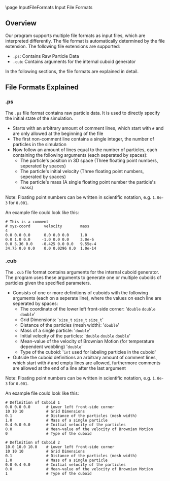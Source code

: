 <!-- markdownlint-disable-next-line -->
\page InputFileFormats Input File Formats

## Overview

Our program supports multiple file formats as input files, which are interpreted differently. The file format is automatically determined by the file extension.
The following file extensions are supported:

- `.ps`: Contains Raw Particle Data
- `.cub`: Contains arguments for the internal cuboid generator

In the following sections, the file formats are explained in detail.

## File Formats Explained

### .ps

The `.ps` file format contains raw particle data. It is used to directly specify the initial state of the simulation.

- Starts with an arbitrary amount of comment lines, which start with `#` and are only allowed at the beginning of the file
- The first non-comment line contains a single integer, the number of particles in the simulation
- Now follow an amount of lines equal to the number of particles, each containing the following arguments (each seperated by spaces):
  - The particle's position in 3D space (Three floating point numbers, seperated by spaces)
  - The particle's initial velocity (Three floating point numbers, seperated by spaces)
  - The particle's mass (A single floating point number the particle's mass)

Note: Floating point numbers can be written in scientific notation, e.g. `1.0e-3` for `0.001`.

An example file could look like this:

```text
# This is a comment
# xyz-coord      velocity        mass
4
0.0 0.0 0.0      0.0 0.0 0.0     1.0
0.0 1.0 0.0     -1.0 0.0 0.0     3.0e-6
0.0 5.36 0.0    -0.425 0.0 0.0   9.55e-4
34.75 0.0 0.0    0.0 0.0296 0.0  1.0e-14
```

### .cub

The `.cub` file format contains arguments for the internal cuboid generator. The program uses these arguments to generate one or multiple cuboids of particles given the specified parameters.

- Consists of one or more definitions of cuboids with the following arguments (each on a seperate line), where the values on each line are seperated by spaces:
  - The coordinate of the lower left front-side corner: '`double` `double` `double`'
  - Grid Dimensions: '`size_t` `size_t` `size_t`'
  - Distance of the particles (mesh width): '`double`'
  - Mass of a single particle: '`double`'
  - Initial velocity of the particles: '`double` `double` `double`'
  - Mean-value of the velocity of Brownian Motion (for temperature dependent wobbling) '`double`'
  - Type of the cuboid: '`int` used for labeling particles in the cuboid'
- Outside the cuboid definitions an arbitrary amount of comment lines, which start with `#` and empty lines are allowed, furthermore comments are allowed at the end of a line after the last argument

Note: Floating point numbers can be written in scientific notation, e.g. `1.0e-3` for `0.001`.

An example file could look like this:

```text
# Definition of Cuboid 1
0.0 0.0 0.0       # Lower left front-side corner
10 10 10          # Grid Dimensions
0.1               # Distance of the particles (mesh width)
1.0               # Mass of a single particle
0.4 0.0 0.0       # Initial velocity of the particles
0.0               # Mean-value of the velocity of Brownian Motion
0                 # Type of the cuboid

# Definition of Cuboid 2
10.0 10.0 10.0    # Lower left front-side corner
10 10 10          # Grid Dimensions
0.1               # Distance of the particles (mesh width)
1.0               # Mass of a single particle
0.0 0.4 0.0       # Initial velocity of the particles
0.0               # Mean-value of the velocity of Brownian Motion
1                 # Type of the cuboid
```
